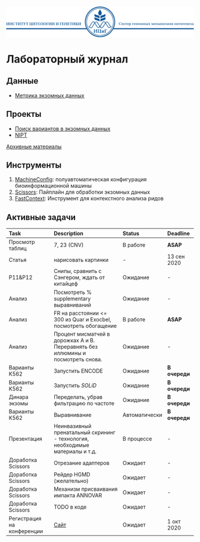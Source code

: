![Header ICG](./Header_ICG.svg)

# Лабораторный журнал

## Данные

* [Метрика экзомных данных](./data/SamplesData.csv)

## Проекты

* [Поиск вариантов в экзомных данных](./projects/ExomeVariants.md)
* [NIPT](./projects/NIPT.md)

[Архивные материалы](./archive)

## Инструменты

1. [MachineConfig](./tools/MachineConfig): полуавтоматическая конфигурация биоинформационной машины
2. [Scissors](./tools/Scissors): Пайплайн для обработки экзомных данных
3. [FastContext](./tools/FastContext): Инструмент для контекстного анализа ридов

## Активные задачи

| Task | Description | Status | Deadline |
|:-----|:------------|:-------|:---------|
| Просмотр таблиц | 7, 23 (CNV) | В работе | **ASAP** |
| Статья | нарисовать картинки | - | 13 сен 2020 |
| P11&P12 | Снипы, сравнить с Сэнгером, ждать от китайцеф | Ожидание | - |
| Анализ | Посмотреть % supplementary выравниваний | Ожидание | - |
| Анализ | FR на расстоянии <= 300 из Quar и Exocbel, посмотреть обогащение | В работе | **ASAP** |
| Анализ | Процент мисматчей в дорожках А и B. Переравнять без иллюмины и посмотреть снова. | Ожидание | - |
| Варианты K562 | Запустить ENCODE | Ожидание | **В очереди** |
| Варианты K562 | Запустить *SOLiD* | Ожидание | **В очереди** |
| Динара экзомы | Переделать, убрав фильтрацию по частоте | Ожидание | **В очереди**  |
| Варианты K562 | Выравнивание | Автоматически | **В очереди** |
| Презентация | Неинвазивный пренатальный скрининг - технология, необходимые материалы и т.д. | В процессе | - |
| Доработка Scissors | Отрезание адаптеров | Ожидает | - |
| Доработка Scissors | Рейдер HGMD (желательно) | Ожидает | - |
| Доработка Scissors | Механизм присваивания импакта ANNOVAR | Ожидает | - |
| Доработка Scissors | TODO в коде | Ожидает | - |
| Регистрация на конференции | [Сайт](https://www.медгенетика.рф/reg-member/) | Ожидает | 1 окт 2020 |
